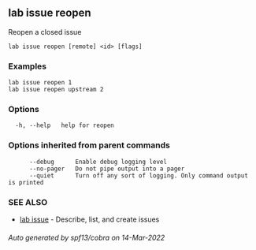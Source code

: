 ## lab issue reopen

Reopen a closed issue

```
lab issue reopen [remote] <id> [flags]
```

### Examples

```
lab issue reopen 1
lab issue reopen upstream 2
```

### Options

```
  -h, --help   help for reopen
```

### Options inherited from parent commands

```
      --debug      Enable debug logging level
      --no-pager   Do not pipe output into a pager
      --quiet      Turn off any sort of logging. Only command output is printed
```

### SEE ALSO

* [lab issue](lab_issue.md)	 - Describe, list, and create issues

###### Auto generated by spf13/cobra on 14-Mar-2022
